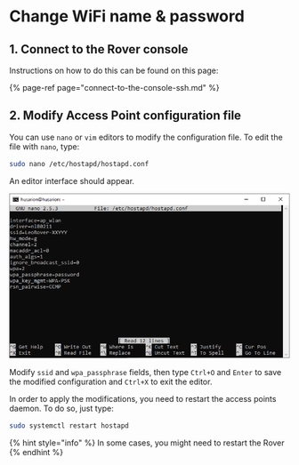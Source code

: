 # Change WiFi name & password

## 1. Connect to the Rover console

Instructions on how to do this can be found on this page:

{% page-ref page="connect-to-the-console-ssh.md" %}

## 2. Modify Access Point configuration file

You can use `nano` or `vim` editors to modify the configuration file. To edit the file with `nano`, type:

```bash
sudo nano /etc/hostapd/hostapd.conf
```

An editor interface should appear.

![](../.gitbook/assets/image%20%281%29.png)

Modify `ssid` and `wpa_passphrase` fields, then type `Ctrl+O` and `Enter` to save the modified configuration and `Ctrl+X` to exit the editor.

In order to apply the modifications, you need to restart the access points daemon. To do so, just type:

```bash
sudo systemctl restart hostapd
```

{% hint style="info" %}
In some cases, you might need to restart the Rover 
{% endhint %}

